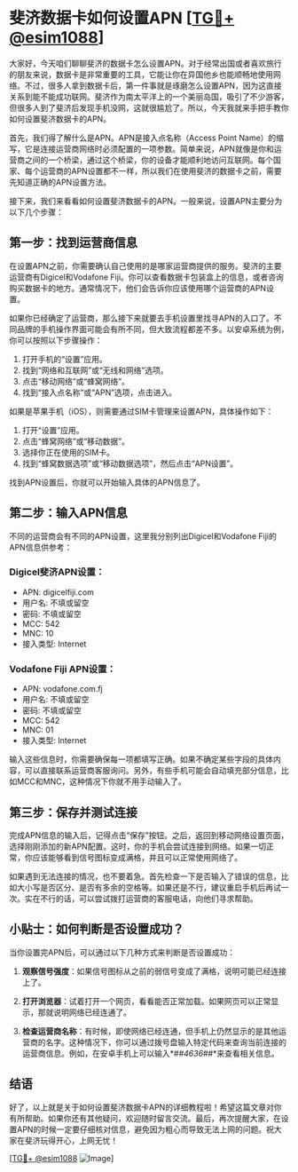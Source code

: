 # 斐济数据卡如何设置APN [[TG💪+ @esim1088](https://t.me/s/esim1088)]

大家好，今天咱们聊聊斐济的数据卡怎么设置APN。对于经常出国或者喜欢旅行的朋友来说，数据卡是非常重要的工具，它能让你在异国他乡也能顺畅地使用网络。不过，很多人拿到数据卡后，第一件事就是琢磨怎么设置APN，因为这直接关系到能不能成功联网。斐济作为南太平洋上的一个美丽岛国，吸引了不少游客，但很多人到了斐济后发现手机没网，这就很尴尬了。所以，今天我就来手把手教你如何设置斐济数据卡的APN。

首先，我们得了解什么是APN。APN是接入点名称（Access Point Name）的缩写，它是连接运营商网络时必须配置的一项参数。简单来说，APN就像是你和运营商之间的一个桥梁，通过这个桥梁，你的设备才能顺利地访问互联网。每个国家、每个运营商的APN设置都不一样，所以我们在使用斐济的数据卡之前，需要先知道正确的APN设置方法。

接下来，我们来看看如何设置斐济数据卡的APN。一般来说，设置APN主要分为以下几个步骤：

## 第一步：找到运营商信息

在设置APN之前，你需要确认自己使用的是哪家运营商提供的服务。斐济的主要运营商有Digicel和Vodafone Fiji。你可以查看数据卡包装盒上的信息，或者咨询购买数据卡的地方。通常情况下，他们会告诉你应该使用哪个运营商的APN设置。

如果你已经确定了运营商，那么接下来就要去手机设置里找寻APN的入口了。不同品牌的手机操作界面可能会有所不同，但大致流程都差不多。以安卓系统为例，你可以按照以下步骤操作：

1. 打开手机的“设置”应用。
2. 找到“网络和互联网”或“无线和网络”选项。
3. 点击“移动网络”或“蜂窝网络”。
4. 找到“接入点名称”或“APN”选项，点击进入。

如果是苹果手机（iOS），则需要通过SIM卡管理来设置APN，具体操作如下：

1. 打开“设置”应用。
2. 点击“蜂窝网络”或“移动数据”。
3. 选择你正在使用的SIM卡。
4. 找到“蜂窝数据选项”或“移动数据选项”，然后点击“APN设置”。

找到APN设置后，你就可以开始输入具体的APN信息了。

## 第二步：输入APN信息

不同的运营商会有不同的APN设置，这里我分别列出Digicel和Vodafone Fiji的APN信息供参考：

### Digicel斐济APN设置：
- APN: digicelfiji.com
- 用户名: 不填或留空
- 密码: 不填或留空
- MCC: 542
- MNC: 10
- 接入类型: Internet

### Vodafone Fiji APN设置：
- APN: vodafone.com.fj
- 用户名: 不填或留空
- 密码: 不填或留空
- MCC: 542
- MNC: 01
- 接入类型: Internet

输入这些信息时，你需要确保每一项都填写正确。如果不确定某些字段的具体内容，可以直接联系运营商客服询问。另外，有些手机可能会自动填充部分信息，比如MCC和MNC，这种情况下你就不用手动输入了。

## 第三步：保存并测试连接

完成APN信息的输入后，记得点击“保存”按钮。之后，返回到移动网络设置页面，选择刚刚添加的新APN配置。这时，你的手机会尝试连接到网络。如果一切正常，你应该能够看到信号图标变成满格，并且可以正常使用网络了。

如果遇到无法连接的情况，也不要着急。首先检查一下是否输入了错误的信息，比如大小写是否区分、是否有多余的空格等。如果还是不行，建议重启手机后再试一次。实在不行的话，可以尝试拨打运营商的客服电话，向他们寻求帮助。

## 小贴士：如何判断是否设置成功？

当你设置完APN后，可以通过以下几种方式来判断是否设置成功：

1. **观察信号强度**：如果信号图标从之前的弱信号变成了满格，说明可能已经连接上了。
   
2. **打开浏览器**：试着打开一个网页，看看能否正常加载。如果网页可以正常显示，那就说明网络已经连通了。

3. **检查运营商名称**：有时候，即使网络已经连通，但手机上仍然显示的是其他运营商的名字。这种情况下，你可以通过拨号盘输入特定代码来查询当前连接的运营商信息。例如，在安卓手机上可以输入*#*#4636#*#*来查看相关信息。

## 结语

好了，以上就是关于如何设置斐济数据卡APN的详细教程啦！希望这篇文章对你有所帮助。如果你还有其他疑问，欢迎随时留言交流。最后，再次提醒大家，在设置APN的时候一定要仔细核对信息，避免因为粗心而导致无法上网的问题。祝大家在斐济玩得开心，上网无忧！

[[TG💪+ @esim1088](https://t.me/s/esim1088) ![Image](https://i.postimg.cc/4NQfJmqS/Snipaste-2025-05-13-00-14-12.png)]